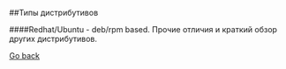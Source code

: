 ##Типы дистрибутивов

####Redhat/Ubuntu - deb/rpm based. Прочие отличия и краткий обзор других дистрибутивов.	


[Go back](https://github.com/AlexCollin/linux-short-lesson)